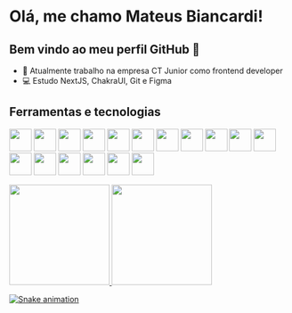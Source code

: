 # Olá, me chamo Mateus Biancardi! 
## Bem vindo ao meu perfil GitHub 👋

- 🔭 Atualmente trabalho na empresa CT Junior como frontend developer
- 💻 Estudo NextJS, ChakraUI, Git e Figma

## Ferramentas e tecnologias
<img width="40" height="40" loading="lazy" src="https://cdn.jsdelivr.net/gh/devicons/devicon/icons/react/react-original.svg" /> <img width="40" height="40" loading="lazy" src="https://cdn.jsdelivr.net/gh/devicons/devicon/icons/nextjs/nextjs-line.svg" />
<img width="40" height="40" loading="lazy" src="https://cdn.jsdelivr.net/gh/devicons/devicon/icons/html5/html5-original.svg"  />
<img width="40" height="40" loading="lazy" src="https://cdn.jsdelivr.net/gh/devicons/devicon/icons/css3/css3-original.svg" />
<img width="40" height="40" loading="lazy" src="https://cdn.jsdelivr.net/gh/devicons/devicon/icons/javascript/javascript-plain.svg" />
<img width="40" height="40" loading="lazy" src="https://cdn.jsdelivr.net/gh/devicons/devicon/icons/typescript/typescript-original.svg" />
<img width="40" height="40" loading="lazy" src="https://cdn.jsdelivr.net/gh/devicons/devicon/icons/c/c-original.svg" />
<img width="40" height="40" loading="lazy" src="https://cdn.jsdelivr.net/gh/devicons/devicon/icons/python/python-original.svg" />
<img width="40" height="40" loading="lazy" src="https://cdn.jsdelivr.net/gh/devicons/devicon/icons/arduino/arduino-original.svg" />
<img width="40" height="40" loading="lazy" src="https://cdn.jsdelivr.net/gh/devicons/devicon/icons/firebase/firebase-plain.svg" />
<img width="40" height="40" loading="lazy" src="https://cdn.jsdelivr.net/gh/devicons/devicon/icons/github/github-original.svg" />
<img width="40" height="40" loading="lazy" src="https://cdn.jsdelivr.net/gh/devicons/devicon/icons/figma/figma-original.svg" />
<img width="40" height="40" loading="lazy" src="https://cdn.jsdelivr.net/gh/devicons/devicon/icons/eslint/eslint-original.svg" />
<img width="40" height="40" loading="lazy" src="https://cdn.jsdelivr.net/gh/devicons/devicon/icons/nodejs/nodejs-original.svg" />
<img width="40" height="40" loading="lazy" src="https://cdn.jsdelivr.net/gh/devicons/devicon/icons/yarn/yarn-original.svg" />
<img width="40" height="40" loading="lazy" src="https://cdn.jsdelivr.net/gh/devicons/devicon/icons/npm/npm-original-wordmark.svg" />
<img width="40" height="40" loading="lazy" src="https://cdn.jsdelivr.net/gh/devicons/devicon/icons/wordpress/wordpress-plain.svg" />

<div>
<a href="https://github.com/mateusbiancardi">
<img loading="lazy" height="180em" src="https://github-readme-stats.vercel.app/api/top-langs/?username=mateusbiancardi&layout=compact&langs_count=7&theme=dracula"/>
<img loading="lazy" height="180em" src="https://github-readme-stats.vercel.app/api?username=mateusbiancardi&show_icons=true&theme=dracula&include_all_commits=true&count_private=true"/>
</div>

![Snake animation](https://github.com/mateusbiancardi/mateusbiancardi/blob/output/github-contribution-grid-snake.svg)
